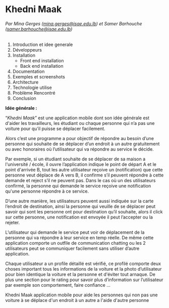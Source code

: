 # Khedni Maak
###### Par Mina Gerges (mina.gerges@isae.edu.lb) et Samer Barhouche (samer.barhouche@isae.edu.lb)

1. Introduction et idee generale
2. Développeurs
3. Installation
   - Front end installation
   - Back end installation
4. Documentation
5. Exemples et screenshots
6. Architecture
7. Technologie utilise
8. Problème Rencontré
9. Conclusion


**Idée générale :**

“*Khedni Maak*” est une application mobile dont son idée générale est d'aider les travailleurs, les étudiant ou chaque personne qui n’a pas une voiture pour qu’il puisse se déplacer facilement.

Alors c’est une programme a pour objectif de répondre au besoin d’une personne qui souhaite de se déplacer d’un endroit à un autre gratuitement ou avec honoraires où l’utilisateur qui va répondre au service le décide.

Par exemple, si un étudiant souhaite de se déplacer de sa maison a l'université / école, il ouvre l’application indique le point de départ A et le point d'arrivée B, tout les autre utilisateur reçoive un (notification) que cette personne veut déplace de A vers B, il confirme s’il peuvent répondre à cette demande et reject s’il ne peuvent pas. Dans le cas où un des utilisateurs confirmé, la personne qui demande le service reçoive une notification qu'une personne répondre à ce service.

D’une autre manière, les utilisateurs peuvent aussi indiquée sur la carte l’endroit de destination, ainsi la personne qui veuille de se déplacer peut savoir qui sont les personne ont pour destination qu’il souhaite, alors il click sur cette personne, une notification est envoyée il peut l’accepter ou la rejeter.

L’utilisateur qui demande le service peut voir de déplacement de la personne qui va répondre à leur service en temp réelle. De même cette application comporte un outfile de communication chatting ou les 2 utilisateurs peut se communiquer facilement sans utiliser d’autre application.

Chaque utilisateur a un profile détaillé est vérifié, ce profilé comporte deux choses important tous les informations de la voiture et la photo d’utilisateur pour bien identique la voiture et la personne et d'éviter tout arnaque. De plus une section pour le rating pour savoir plus d’information sur l’utilisateur par exemple son comportement, faire confiance ...

Khedni Maak application mobile pour aide les personnes qui non pas une voiture à se déplace d'un endroit à un autre a l'aide d'autre personne



